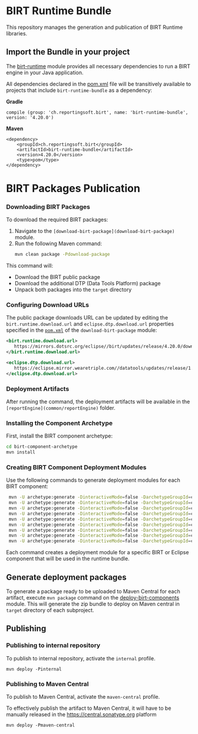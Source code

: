 # BIRT Runtime Bundle

This repository manages the generation and publication of BIRT Runtime libraries.

## Import the Bundle in your project

The [birt-runtime](birt-runtime) module provides all necessary dependencies
to run a BIRT engine in your Java application.

All dependencies declared in the [pom.xml](birt-runtime/pom.xml) file will be transitively available to projects that include `birt-runtime-bundle` as a dependency:


**Gradle**

    compile (group: 'ch.reportingsoft.birt', name: 'birt-runtime-bundle', version: '4.20.0')

**Maven**

    <dependency>
        <groupId>ch.reportingsoft.birt</groupId>
        <artifactId>birt-runtime-bundle</artifactId>
        <version>4.20.0</version>
        <type>pom</type>
    </dependency>

# BIRT Packages Publication

### Downloading BIRT Packages

To download the required BIRT packages:

1. Navigate to the `[download-birt-package](download-birt-package)` module.
2. Run the following Maven command:
   ```bash
   mvn clean package -Pdownload-package
   ```
This command will:
- Download the BIRT public package
- Download the additional DTP (Data Tools Platform) package
- Unpack both packages into the `target` directory

### Configuring Download URLs

The public package downloads URL can be updated by editing the `birt.runtime.download.url` and `eclipse.dtp.download.url` properties
specified in the [`pom.xml`](download-birt-package/pom.xml) of the `download-birt-package` module:
```xml
<birt.runtime.download.url>
   https://mirrors.dotsrc.org/eclipse//birt/updates/release/4.20.0/downloads/birt-runtime-4.20.0-202506110821.zip
</birt.runtime.download.url>
```
```xml
<eclipse.dtp.download.url>
   https://eclipse.mirror.wearetriple.com//datatools/updates/release/1.16.3/Data-Tools-Platform-Updates-1.16.3.zip
</eclipse.dtp.download.url>
```

### Deployment Artifacts

After running the command, the deployment artifacts will be available in the `[reportEngine](common/reportEngine)` folder.

### Installing the Component Archetype

First, install the BIRT component archetype:

   ```bash
  cd birt-component-archetype
  mvn install

   ```
### Creating BIRT Component Deployment Modules

Use the following commands to generate deployment modules for each BIRT component:

```bash
 mvn -U archetype:generate -DinteractiveMode=false -DarchetypeGroupId=ch.reportingsoft.birt -DarchetypeArtifactId=birt-component-archetype -DarchetypeVersion=4.20.0 -DgroupId=ch.reportingsoft.birt -DartifactId=deploy-birt-runtime -Dversion=1.0.0 -DsrcJar=lib/org.eclipse.birt.runtime_4.20.0-202506110821.jar -DbirtComponentArtifactId=birt-runtime -DbirtComponentVersion=4.20.0
 mvn -U archetype:generate -DinteractiveMode=false -DarchetypeGroupId=ch.reportingsoft.birt -DarchetypeArtifactId=birt-component-archetype -DarchetypeVersion=4.20.0 -DgroupId=ch.reportingsoft.birt -DartifactId=deploy-jna -Dversion=1.0.0 -DsrcJar=lib/com.sun.jna.platform_5.17.0.jar -DbirtComponentArtifactId=jna -DbirtComponentVersion=5.17.0 
 mvn -U archetype:generate -DinteractiveMode=false -DarchetypeGroupId=ch.reportingsoft.birt -DarchetypeArtifactId=birt-component-archetype -DarchetypeVersion=4.20.0 -DgroupId=ch.reportingsoft.birt -DartifactId=deploy-eclipse-core-filesystem -Dversion=1.0.0 -DsrcJar=lib/org.eclipse.core.filesystem_1.11.200.v20250513-1234.jar -DbirtComponentArtifactId=eclipse-core-filesystem -DbirtComponentVersion=1.11.200 
 mvn -U archetype:generate -DinteractiveMode=false -DarchetypeGroupId=ch.reportingsoft.birt -DarchetypeArtifactId=birt-component-archetype -DarchetypeVersion=4.20.0 -DgroupId=ch.reportingsoft.birt -DartifactId=deploy-eclipse-core-resources -Dversion=1.0.0 -DsrcJar=lib/org.eclipse.core.resources_3.22.200.v20250513-1234.jar -DbirtComponentArtifactId=eclipse-core-resources -DbirtComponentVersion=3.22.200
 mvn -U archetype:generate -DinteractiveMode=false -DarchetypeGroupId=ch.reportingsoft.birt -DarchetypeArtifactId=birt-component-archetype -DarchetypeVersion=4.20.0 -DgroupId=ch.reportingsoft.birt -DartifactId=deploy-eclipse-emf-common -Dversion=1.0.0 -DsrcJar=lib/org.eclipse.emf.common_2.42.0.v20250401-0947.jar -DbirtComponentArtifactId=eclipse-emf-common -DbirtComponentVersion=2.42.0
 mvn -U archetype:generate -DinteractiveMode=false -DarchetypeGroupId=ch.reportingsoft.birt -DarchetypeArtifactId=birt-component-archetype -DarchetypeVersion=4.20.0 -DgroupId=ch.reportingsoft.birt -DartifactId=deploy-eclipse-emf-ecore-xmi -Dversion=1.0.0 -DsrcJar=lib/org.eclipse.emf.ecore.xmi_2.39.0.v20250414-1351.jar -DbirtComponentArtifactId=eclipse-emf-ecore-xmi -DbirtComponentVersion=2.39.0
 mvn -U archetype:generate -DinteractiveMode=false -DarchetypeGroupId=ch.reportingsoft.birt -DarchetypeArtifactId=birt-component-archetype -DarchetypeVersion=4.20.0 -DgroupId=ch.reportingsoft.birt -DartifactId=deploy-eclipse-emf-ecore -Dversion=1.0.0 -DsrcJar=lib/org.eclipse.emf.ecore_2.39.0.v20250401-0947.jar -DbirtComponentArtifactId=eclipse-emf-ecore -DbirtComponentVersion=2.39.0
 mvn -U archetype:generate -DinteractiveMode=false -DarchetypeGroupId=ch.reportingsoft.birt -DarchetypeArtifactId=birt-component-archetype -DarchetypeVersion=4.20.0 -DgroupId=ch.reportingsoft.birt -DartifactId=deploy-eclipse-equinox-event -Dversion=1.0.0 -DsrcJar=lib/org.eclipse.equinox.event_1.7.300.v20250518-0609.jar -DbirtComponentArtifactId=eclipse-equinox-event -DbirtComponentVersion=1.7.300
 mvn -U archetype:generate -DinteractiveMode=false -DarchetypeGroupId=ch.reportingsoft.birt -DarchetypeArtifactId=birt-component-archetype -DarchetypeVersion=4.20.0 -DgroupId=ch.reportingsoft.birt -DartifactId=deploy-eclipse-equinox-simpleconfigurator -Dversion=1.0.0 -DsrcJar=lib/org.eclipse.equinox.simpleconfigurator_1.5.500.v20250306-1127.jar -DbirtComponentArtifactId=eclipse-equinox-simpleconfigurator -DbirtComponentVersion=1.5.500                          
```
Each command creates a deployment module for a specific BIRT or Eclipse component that will be used in the runtime bundle.

## Generate deployment packages

To generate a package ready to be uploaded to Maven Central for each artifact,
execute `mvn package` command on the [deploy-birt-components](deploy-birt-components)
module. This will generate the zip bundle to deploy on Maven central in `target` directory
of each subproject.

## Publishing

### Publishing to internal repository 

To publish to internal repository, activate the `internal` profile.

`mvn deploy -Pinternal`

### Publishing to Maven Central

To publish to Maven Central, activate the `maven-central` profile.

To effectively publish the artifact to Maven Central,
it will have to be manually released in the https://central.sonatype.org platform

`mvn deploy -Pmaven-central`
